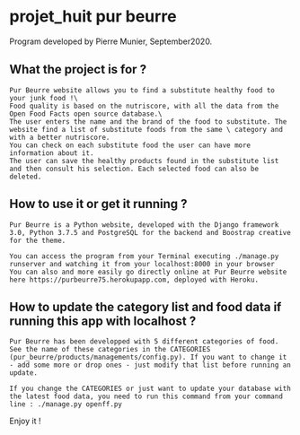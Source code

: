 # projet_huit pur beurre

Program developed by Pierre Munier, September2020.

## What the project is for ?

    Pur Beurre website allows you to find a substitute healthy food to your junk food !\
    Food quality is based on the nutriscore, with all the data from the Open Food Facts open source database.\
    The user enters the name and the brand of the food to substitute. The website find a list of substitute foods from the same \ category and with a better nutriscore.
    You can check on each substitute food the user can have more information about it.
    The user can save the healthy products found in the substitute list and then consult his selection. Each selected food can also be deleted.

## How to use it or get it running ?

    Pur Beurre is a Python website, developed with the Django framework 3.0, Python 3.7.5 and PostgreSQL for the backend and Boostrap creative for the theme.

    You can access the program from your Terminal executing ./manage.py runserver and watching it from your localhost:8000 in your browser 
    You can also and more easily go directly online at Pur Beurre website here https://purbeurre75.herokupapp.com, deployed with Heroku.

## How to update the category list and food data if running this app with localhost ?

    Pur Beurre has been developped with 5 different categories of food. See the name of these categories in the CATEGORIES (pur_beurre/products/managements/config.py). If you want to change it - add some more or drop ones - just modify that list before running an update.

    If you change the CATEGORIES or just want to update your database with the latest food data, you need to run this command from your command line : ./manage.py openff.py

Enjoy it !
